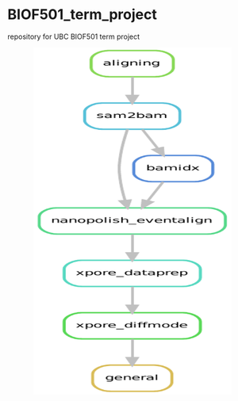 # BIOF501_term_project
repository for UBC BIOF501 term project 

<p align="center">
<img src="figs/dag.pdf" width="400" height="700">
</p>
